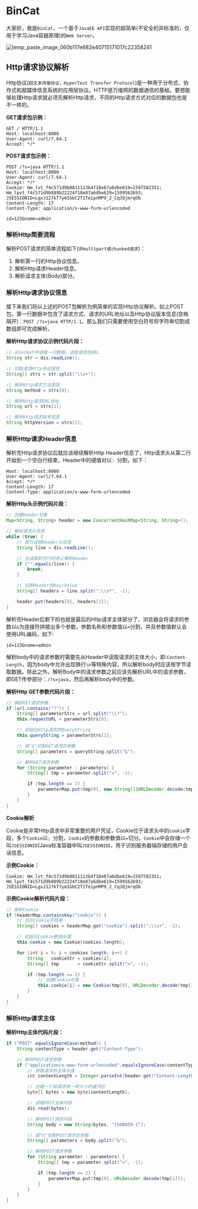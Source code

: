 # BinCat

大家好，我是`BinCat`，一个基于`JavaEE API`实现的超简单(不安全的非标准的​​，仅用于学习Java容器原理)的`Web Server`。

![temp_paste_image_060b117e682e40715171017c22358241](https://oss.javasec.org/images/temp_paste_image_060b117e682e40715171017c22358241.png)

## Http请求协议解析

Http协议(`超文本传输协议，HyperText Transfer Protocol`)是一种用于分布式、协作式和超媒体信息系统的应用层协议。HTTP是万维网的数据通信的基础。要想能够处理Http请求就必须先解析Http请求，不同的Http请求方式对应的数据包也是不一样的。

**GET请求包示例：**

```
GET / HTTP/1.1
Host: localhost:8080
User-Agent: curl/7.64.1
Accept: */*

```

**POST请求包示例：**

```
POST /?s=java HTTP/1.1
Host: localhost:8080
User-Agent: curl/7.64.1
Accept: */*
Cookie: Hm_lvt_f4c571d9b8811113b4f18e87a6dbe619=1597582351; Hm_lpvt_f4c571d9b889b22224f18e87a6dbe619=1599562693; JSESSIONID=LgxJ127kT7ymIGbC2T1TeipnMP9_2_CqJQjmrqOb
Content-Length: 17
Content-Type: application/x-www-form-urlencoded

id=123&name=admin
```

### 解析Http简要流程

解析POST请求的简单流程如下(`非multipart或chunked请求`)：

1. 解析第一行的Http协议信息。
2. 解析Http请求Header信息。
3. 解析请求主体(Body)部分。

### 解析Http请求协议信息

接下来我们将以上述的POST包解析为例简单的实现Http协议解析。如上POST包，第一行数据中包含了请求方式、请求的URL地址以及Http协议版本信息(空格隔开)：`POST /?s=java HTTP/1.1`。那么我们只需要使用空白符号将字符串切割成数组即可完成解析。

**解析Http请求协议示例代码片段：**

```java
// 从Socket中读取一行数据，读取请求的URL
String str = dis.readLine();

// 切割请求Http协议信息
String[] strs = str.split("\\s+");

// 解析Http请求方法类型
String method = strs[0];

// 解析Http请求URL地址
String url = strs[1];

// 解析Http请求版本信息
String httpVersion = strs[2];
```

### 解析Http请求Header信息

解析完Http请求协议后就应该继续解析Http Header信息了，Http请求头从第二行开始到一个空白行结束，Header中的键值对以`: `分割，如下：

```
Host: localhost:8080
User-Agent: curl/7.64.1
Accept: */*
Content-Length: 17
Content-Type: application/x-www-form-urlencoded
```

**解析Http头示例代码片段：**

```java
// 创建Header对象
Map<String, String> header = new ConcurrentHashMap<String, String>();

// 解析请求头信息
while (true) {
    // 按行读取Header头信息
    String line = dis.readLine();

    // 当读取到空行时停止解析Header
    if ("".equals(line)) {
      	break;
    }

    // 切割Header的Key/Value
    String[] headers = line.split(":\\s*", -1);

    header.put(headers[0], headers[1]);
}
```

解析完Header后剩下的也就是最后的Http请求主体部分了，浏览器会将请求的参数以`&`为连接符拼接出多个参数，参数名称和参数值以`=`分割，并且参数值默认会使用URL编码，如下:

```
id=123&name=admin
```

解析body中的请求参数时需要先从Header中读取请求的主体大小，即:`Content-Length`，因为body中允许出现换行`\n`等特殊内容，所以解析body时应该按字节读取数据。除此之外，解析Body中的请求参数之前应该先解析URL中的请求参数，即GET传参部分：`/?s=java`，然后再解析body中的参数。

**解析Http GET参数代码片段：**

```java
// 解析GET请求参数
if (url.contains("?")) {
	String[] parameterStrs = url.split("\\?");
	this.requestURL = parameterStrs[0];

	// 初始化Http请求的QueryString
	this.queryString = parameterStrs[1];

	// 按"&"切割GET请求的参数
	String[] parameters = queryString.split("&");

	// 解析GET请求参数
	for (String parameter : parameters) {
		String[] tmp = parameter.split("=", -1);

		if (tmp.length == 2) {
			parameterMap.put(tmp[0], new String[]{URLDecoder.decode(tmp[1])});
		}
	}
}
```

**Cookie解析**

Cookie是非常Http请求中非常重要的用户凭证，Cookie位于请求头中的`cookie`字段，多个`Cookie`以`; `分割，`Cookie`的参数和参数值以`=`切分。`Cookie`中会存储一个叫`JSESSIONID`(Java标准容器中叫`JSESSIONID`)，用于识别服务器端存储的用户会话信息。

**示例Cookie：**

```
Cookie: Hm_lvt_f4c571d9b8811113b4f18e87a6dbe619=1597582351; Hm_lpvt_f4c571d9b889b22224f18e87a6dbe619=1599562693; JSESSIONID=LgxJ127kT7ymIGbC2T1TeipnMP9_2_CqJQjmrqOb
```

**示例Cookie解析代码片段：**

```java
// 解析Cookie
if (headerMap.containsKey("cookie")) {
	// 切分Cookie字符串
	String[] cookies = headerMap.get("cookie").split(";\\s+", -1);

	// 初始化Cookie数组长度
	this.cookie = new Cookie[cookies.length];

	for (int i = 0; i < cookies.length; i++) {
		String   cookieStr = cookies[i];
		String[] tmp       = cookieStr.split("=", -1);

		if (tmp.length == 2) {
			// 创建Cookie对象
			this.cookie[i] = new Cookie(tmp[0], URLDecoder.decode(tmp[1]));
		}
	}
}
```



### 解析Http请求主体

**解析Http主体代码片段：**

```java
if ("POST".equalsIgnoreCase(method)) {
	String contentType = header.get("Content-Type");

	// 解析POST请求参数
	if ("application/x-www-form-urlencoded".equalsIgnoreCase(contentType)) {
		// 获取请求的主体长度
		int contentLength = Integer.parseInt(header.get("Content-Length"));

		// 创建一个和请求体一样大小的缓冲区
		byte[] bytes = new byte[contentLength];

		// 读取POST主体内容
		dis.read(bytes);

		// 解析POST请求内容
		String body = new String(bytes, "ISO8859-1");

		// 按"&"切割POST请求的参数
		String[] parameters = body.split("&");

		// 解析POST请求参数
		for (String parameter : parameters) {
			String[] tmp = parameter.split("=", -1);

			if (tmp.length == 2) {
				parameterMap.put(tmp[0], URLDecoder.decode(tmp[1]));
			}
		}
	}
}
```

